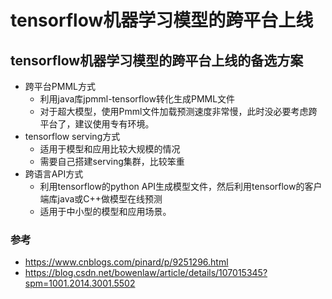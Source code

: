 # tensorflow机器学习模型的跨平台上线

## tensorflow机器学习模型的跨平台上线的备选方案
+ 跨平台PMML方式
    + 利用java库jpmml-tensorflow转化生成PMML文件
    + 对于超大模型，使用Pmml文件加载预测速度非常慢，此时没必要考虑跨平台了，建议使用专有环境。
+ tensorflow serving方式
    + 适用于模型和应用比较大规模的情况
    + 需要自己搭建serving集群，比较笨重
+ 跨语言API方式
    + 利用tensorflow的python API生成模型文件，然后利用tensorflow的客户端库java或C++做模型在线预测
    + 适用于中小型的模型和应用场景。


### 参考
+ https://www.cnblogs.com/pinard/p/9251296.html
+ https://blog.csdn.net/bowenlaw/article/details/107015345?spm=1001.2014.3001.5502